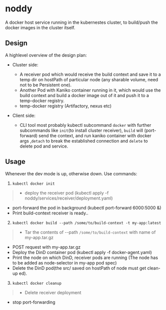 # noddy
A docker host service running in the kubernestes cluster, to build/push the docker images in the cluster itself.

## Design
  A highlevel overview of the design plan:
  
  * Cluster side:
     * A receiver pod which would receive the build context and save it to a temp dir on hostPath of particular node (any sharable volume, need not to be Persistent one).
     * Another Pod with Kaniko container running in it, which would use the build context and build a docker image out of it and push it to a temp-docker registry.
     * temp-docker registry (Artifactory, nexus etc)
   
   * Client side:
      * CLI tool most probably kubectl subcommand `docker` with further subcommands like `init`(to install cluster receiver), `build` will (port-forward) send the context, and run kaniko container with docker args ,`detach` to break the established connection and `delete` to delete pod and service.
      
## Usage

Whenever the dev mode is up, otherwise down.
Use commands:
1. `kubectl docker init`
>  * deploy the receiver pod (kubectl apply -f noddy/services/receiver/deployment.yaml)
   * port-forward the pod in background (kubectl port-forward 6000:5000 &)
   * Print build-context receiver is ready..

2. `kubectl docker build --path /some/to/build-context -t my-app:latest`
>  * Tar the contents of --path `/some/to/build-context` with name of my-app.tar.gz
   * POST request with my-app.tar.gz
   * Deploy the DinD container pod (kubectl apply -f docker-agent.yaml)
   * Print the node on which DinD, receiver pods are running
        (The node has to be added as node-selector in my-app pod spec)
   * Delete the DinD pod(the src/ saved on hostPath of node must get clean-up ed).

3. `kubectl docker cleanup`
>  * Delete receiver deployment
   * stop port-forwarding
